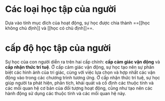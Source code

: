 # Các loại học tập của người

Dựa vào tính mục đích của hoạt động, sự học được chia thành ==[[học không chủ định]] và [[học có chủ định]]==. 

# cấp độ học tập của người 

Sự học của con người diễn ra trên hai cấp chính: **cấp cảm giác vận động** và **cấp nhận thức trí tuệ**. Ở cấp cảm giác vận động, sự học tạo nên sự phân biệt các hình ảnh của tri giác, cùng với việc lựa chọn và hợp nhất các vận động vào trong các chương trình tương ứng. Ở cấp nhận thức trí tuệ, sự học giúp người ta phát hiện, phân tích, khái quát và cố định các thuộc tính và các mối quan hệ cơ bản của đối tượng hoạt động, cũng như tạo nên các hành động sử dụng các thuộc tính và các mối quan hệ này.